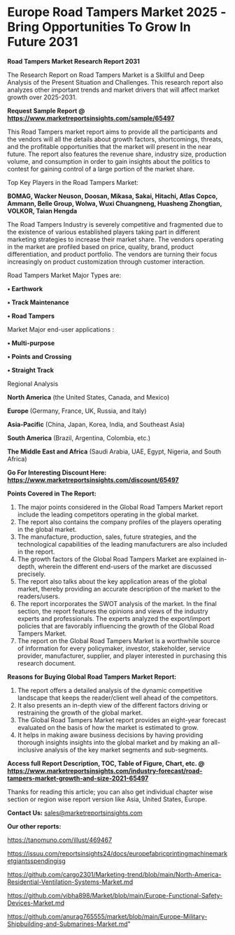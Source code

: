 # Europe Road Tampers Market 2025 -Bring Opportunities To Grow In Future 2031

<strong>Road Tampers Market Research Report 2031</strong>

The Research Report on Road Tampers Market is a Skillful and Deep Analysis of the Present Situation and Challenges. This research report also analyzes other important trends and market drivers that will affect market growth over 2025-2031.

<strong>Request Sample Report @ <a href=https://www.marketreportsinsights.com/sample/65497>https://www.marketreportsinsights.com/sample/65497</a></strong>

This Road Tampers market report aims to provide all the participants and the vendors will all the details about growth factors, shortcomings, threats, and the profitable opportunities that the market will present in the near future. The report also features the revenue share, industry size, production volume, and consumption in order to gain insights about the politics to contest for gaining control of a large portion of the market share.

Top Key Players in the Road Tampers Market:

<strong>BOMAG, Wacker Neuson, Doosan, Mikasa, Sakai, Hitachi, Atlas Copco, Ammann, Belle Group, Wolwa, Wuxi Chuangneng, Huasheng Zhongtian, VOLKOR, Taian Hengda</strong>

The Road Tampers Industry is severely competitive and fragmented due to the existence of various established players taking part in different marketing strategies to increase their market share. The vendors operating in the market are profiled based on price, quality, brand, product differentiation, and product portfolio. The vendors are turning their focus increasingly on product customization through customer interaction.

Road Tampers Market Major Types are:

<strong>• Earthwork

• Track Maintenance

• Road Tampers</strong>

Market Major end-user applications :

<strong>• Multi-purpose

• Points and Crossing

• Straight Track</strong>

Regional Analysis

</u><strong><b>North America</b></strong> (the United States, Canada, and Mexico)

<strong><b>Europe </b></strong>(Germany, France, UK, Russia, and Italy)

<strong><b>Asia-Pacific</b></strong> (China, Japan, Korea, India, and Southeast Asia)

<strong><b>South America</b></strong> (Brazil, Argentina, Colombia, etc.)

<strong><b>The Middle East and Africa</b></strong> (Saudi Arabia, UAE, Egypt, Nigeria, and South Africa)

<strong>Go For Interesting Discount Here: <a href=https://www.marketreportsinsights.com/discount/65497>https://www.marketreportsinsights.com/discount/65497</a></strong>

<strong>Points Covered in The Report:</strong>
<ol>
  <li>The major points considered in the Global Road Tampers Market report include the leading competitors operating in the global market.</li>
  <li>The report also contains the company profiles of the players operating in the global market.</li>
  <li>The manufacture, production, sales, future strategies, and the technological capabilities of the leading manufacturers are also included in the report.</li>
  <li>The growth factors of the Global Road Tampers Market are explained in-depth, wherein the different end-users of the market are discussed precisely.</li>
  <li>The report also talks about the key application areas of the global market, thereby providing an accurate description of the market to the readers/users.</li>
  <li>The report incorporates the SWOT analysis of the market. In the final section, the report features the opinions and views of the industry experts and professionals. The experts analyzed the export/import policies that are favorably influencing the growth of the Global Road Tampers Market.</li>
  <li>The report on the Global Road Tampers Market is a worthwhile source of information for every policymaker, investor, stakeholder, service provider, manufacturer, supplier, and player interested in purchasing this research document.</li>
</ol>
<strong>Reasons for Buying Global Road Tampers Market Report:</strong>

<ol>
  <li>The report offers a detailed analysis of the dynamic competitive landscape that keeps the reader/client well ahead of the competitors.</li>
  <li>It also presents an in-depth view of the different factors driving or restraining the growth of the global market.</li>
  <li>The Global Road Tampers Market report provides an eight-year forecast evaluated on the basis of how the market is estimated to grow.</li>
  <li>It helps in making aware business decisions by having providing thorough insights insights into the global market and by making an all-inclusive analysis of the key market segments and sub-segments.</li>
</ol>
<strong>Access full Report Description, TOC, Table of Figure, Chart, etc. @ <a href=https://www.marketreportsinsights.com/industry-forecast/road-tampers-market-growth-and-size-2021-65497>https://www.marketreportsinsights.com/industry-forecast/road-tampers-market-growth-and-size-2021-65497</a></strong>


Thanks for reading this article; you can also get individual chapter wise section or region wise report version like Asia, United States, Europe.

<strong>Contact Us:</strong>
sales@marketreportsinsights.com

<strong>Our other reports:</strong>

<a href=https://tanomuno.com/illust/469467>https://tanomuno.com/illust/469467</a>

<a href=https://issuu.com/reportsinsights24/docs/europefabricprintingmachinemarketgiantsspendingisg>https://issuu.com/reportsinsights24/docs/europefabricprintingmachinemarketgiantsspendingisg</a>

<a href=https://github.com/cargo2301/Marketing-trend/blob/main/North-America-Residential-Ventilation-Systems-Market.md>https://github.com/cargo2301/Marketing-trend/blob/main/North-America-Residential-Ventilation-Systems-Market.md</a>

<a href=https://github.com/vibha898/Market/blob/main/Europe-Functional-Safety-Devices-Market.md>https://github.com/vibha898/Market/blob/main/Europe-Functional-Safety-Devices-Market.md</a>

<a href=https://github.com/anurag765555/market/blob/main/Europe-Military-Shipbuilding-and-Submarines-Market.md>https://github.com/anurag765555/market/blob/main/Europe-Military-Shipbuilding-and-Submarines-Market.md</a>"
